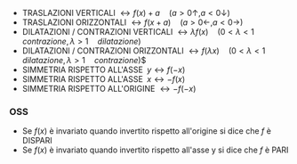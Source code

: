 * TRASLAZIONI VERTICALI $\leftrightarrow f(x) + a \quad (a > 0 \uparrow, a < 0 \downarrow)$
* TRASLAZIONI ORIZZONTALI $\leftrightarrow f(x+a) \quad (a > 0 \leftarrow, a < 0 \rightarrow)$
* DILATAZIONI / CONTRAZIONI VERTICALI $\leftrightarrow \lambda f(x) \quad (0<\lambda <1 \quad contrazione, \lambda > 1 \quad dilatazione)$
* DILATAZIONI / CONTRAZIONI ORIZZONTALI $\leftrightarrow f(\lambda x) \quad (0<\lambda <1 \quad dilatazione, \lambda > 1 \quad contrazione)$$
* SIMMETRIA RISPETTO ALL'ASSE $\;y \leftrightarrow f(-x)$
* SIMMETRIA RISPETTO ALL'ASSE $\;x \leftrightarrow -f(x)$
* SIMMETRIA RISPETTO ALL'ORIGINE $\leftrightarrow -f(-x)$

### OSS
* Se $f(x)$ è invariato quando invertito rispetto all'origine si dice che $f$ è DISPARI
* Se $f(x)$ è invariato quando invertito rispetto all'asse y si dice che $f$ è PARI